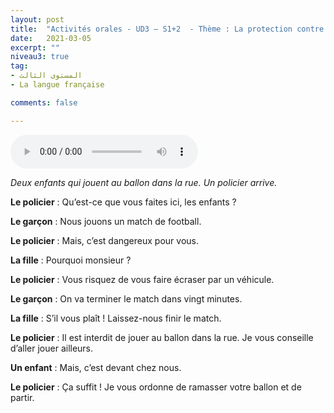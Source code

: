 ```yaml
---
layout: post
title:  "Activités orales - UD3 – S1+2  - Thème : La protection contre les dangers - Intitulé : Attention aux dangers"
date:   2021-03-05
excerpt: ""
niveau3: true
tag:
- المستوى الثالث 
- La langue française

comments: false

---
```


<audio controls>
  <source src="../assets/mp3/3/U3-S1S2.mp3" type="audio/mpeg">
  Your browser does not support the audio element.
</audio>

*Deux enfants qui jouent au ballon dans la rue. Un policier arrive.*



**Le policier** : Qu’est-ce que vous faites ici, les enfants ?

**Le garçon** : Nous jouons un match de football.

**Le policier** : Mais, c’est dangereux pour vous.

**La fille** : Pourquoi monsieur ?

**Le policier** : Vous risquez de vous faire écraser par un véhicule.

**Le garçon** : On va terminer le match dans vingt minutes.

**La fille** : S’il vous plaît ! Laissez-nous finir le match.

**Le policier** : Il est interdit de jouer au ballon dans la rue. Je vous conseille d’aller jouer ailleurs.

**Un enfant** : Mais, c’est devant chez nous.

**Le policier** : Ça suffit ! Je vous ordonne de ramasser votre ballon et de partir.


